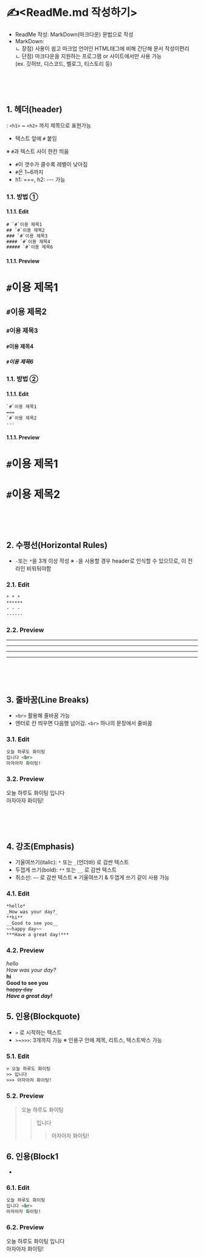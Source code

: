 # ✍️<ReadMe.md 작성하기>

- ReadMe 작성: MarkDown(마크다운) 문법으로 작성
- MarkDown: <br>
  ㄴ 장점) 사용이 쉽고 마크업 언어인 HTML태그에 비해 간단해 문서 작성이편리 <br>
  ㄴ 단점) 마크다운을 지원하는 프로그램 or 사이트에서만 사용 가능 <br>
          (ex. 깃허브, 디스코드, 벨로그, 티스토리 등)

<br>
<br>
<br>

## 1. 헤더(header)
: `<h1>` ~ `<h2>` 까지 제목으로 표현가능
- 텍스트 앞에 `#` 붙임

※ `#`과 텍스트 사이 한칸 띄움
- `#`이 갯수가 클수록 레벨이 낮아짐
- `#`은 1~6까지
- h1: ===, h2: --- 가능

### 1.1. 방법 ①
#### 1.1.1. Edit
```html
# `#`이용 제목1
## `#`이용 제목2
### `#`이용 제목3
#### `#`이용 제목4
##### `#`이용 제목6
```

#### 1.1.1. Preview
# `#`이용 제목1
## `#`이용 제목2
### `#`이용 제목3
#### `#`이용 제목4
##### `#`이용 제목6

### 1.1. 방법 ②
#### 1.1.1. Edit
```html
`#`이용 제목1
===
`#`이용 제목2
---
```

#### 1.1.1. Preview
`#`이용 제목1
===
`#`이용 제목2
==

<br>
<br>
<br>

## 2. 수평선(Horizontal Rules)
- `-`또는 `*`을 3개 이상 작성
※ `-`을 사용할 경우 header로 인식할 수 있으므로, 이 전 라인 비워둬야함

### 2.1. Edit
```html
* * *
******
- - -
------
```

### 2.2. Preview
* * *
******
- - -
------

<br>
<br>
<br>

## 3. 줄바꿈(Line Breaks)
- `<br>` 활용해 줄바꿈 가능
- 엔터로 칸 띄우면 다음행 넘어감. `<br>` 하나의 문장에서 줄바꿈
 
### 3.1. Edit
```html
오늘 하루도 화이팅
입니다 <br>
아자아자 화이팅!
```

### 3.2. Preview
오늘 하루도 화이팅
입니다 <br>
아자아자 화이팅!

<br>
<br>
<br>

## 4. 강조(Emphasis)
- 기울여쓰기(italic): `*` 또는 `_`(언더바) 로 감싼 텍스트
- 두껍게 쓰기(bold): `**` 또는 `__` 로 감싼 텍스트
- 취소선: `~~` 로 감싼 텍스트
※ 기울여쓰기 & 두껍게 쓰기 같이 사용 가능
 
### 4.1. Edit
```html
*hello*
_How was your day?_
**hi**
__Good to see you__
~~happy day~~
***Have a great day!***
```


### 4.2. Preview
*hello* <br>
_How was your day?_ <br>
**hi** <br>
__Good to see you__ <br>
~~happy day~~ <br>
***Have a great day!*** <br>


## 5. 인용(Blockquote)
- `>` 로 시작하는 텍스트
- `>`~`>>>`: 3개까지 가능
※ 인용구 안에 제목, 리트스, 텍스트박스 가능
  
### 5.1. Edit
```html
> 오늘 하루도 화이팅
>> 입니다
>>> 아자아자 화이팅!
```

### 5.2. Preview
> 오늘 하루도 화이팅
>> 입니다
>>> 아자아자 화이팅!



## 6. 인용(Block1
- 
 
### 6.1. Edit
```html
오늘 하루도 화이팅
입니다 <br>
아자아자 화이팅!
```

### 6.2. Preview
오늘 하루도 화이팅
입니다 <br>
아자아자 화이팅!



